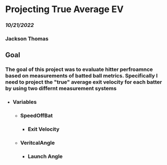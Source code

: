 # Projecting True Average EV
### *10/21/2022*

### **Jackson Thomas**

## Goal
### The goal of this project was to evaluate hitter perfroamnce based on measurements of batted ball metrics. Specifically I need to project the "true" average exit velocity for each batter by using two differnt measurement systems
  * ### Variables
    * ### SpeedOffBat
      * ### Exit Velocity  
    * ### VeritcalAngle
      * ### Launch Angle 
 
